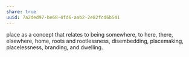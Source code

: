 ```yaml
---
share: true
uuid: 7a2ded97-be68-4fd6-aab2-2e82fcd6b541
---
```

place as a concept that relates to being somewhere, to here, there, elsewhere, home, roots and rootlessness, disembedding, placemaking, placelessness, branding, and dwelling.